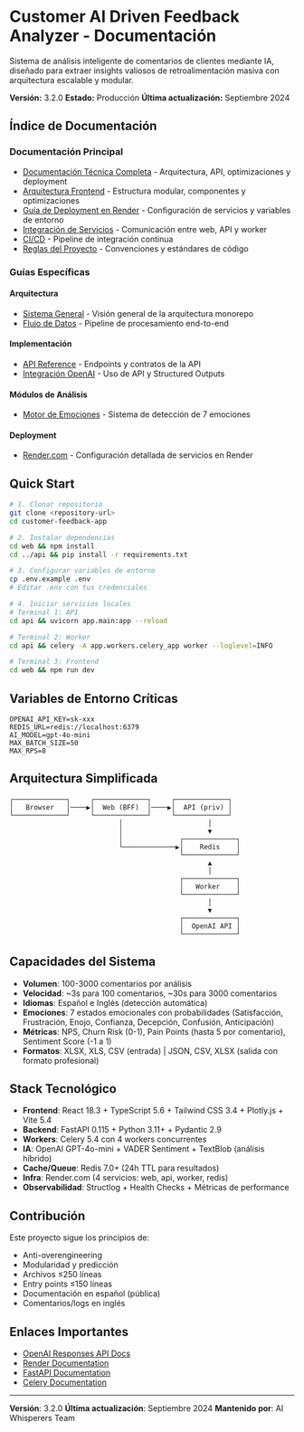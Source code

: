 # Customer AI Driven Feedback Analyzer - Documentación

Sistema de análisis inteligente de comentarios de clientes mediante IA, diseñado para extraer insights valiosos de retroalimentación masiva con arquitectura escalable y modular.

**Versión:** 3.2.0
**Estado:** Producción
**Última actualización:** Septiembre 2024

## Índice de Documentación

### Documentación Principal
- [Documentación Técnica Completa](./TECHNICAL_DOCUMENTATION.md) - Arquitectura, API, optimizaciones y deployment
- [Arquitectura Frontend](./FRONTEND_ARCHITECTURE.md) - Estructura modular, componentes y optimizaciones
- [Guía de Deployment en Render](./RENDER_DEPLOYMENT.md) - Configuración de servicios y variables de entorno
- [Integración de Servicios](./SERVICE_INTEGRATION.md) - Comunicación entre web, API y worker
- [CI/CD](./CICD.md) - Pipeline de integración continua
- [Reglas del Proyecto](./PROJECT_RULES.md) - Convenciones y estándares de código

### Guías Específicas

#### Arquitectura
- [Sistema General](./arquitectura/sistema.md) - Visión general de la arquitectura monorepo
- [Flujo de Datos](./arquitectura/flujo-datos.md) - Pipeline de procesamiento end-to-end

#### Implementación
- [API Reference](./guias/api-reference.md) - Endpoints y contratos de la API
- [Integración OpenAI](./guias/openai-integration.md) - Uso de API y Structured Outputs

#### Módulos de Análisis
- [Motor de Emociones](./modulos/emociones.md) - Sistema de detección de 7 emociones

#### Deployment
- [Render.com](./deployment/render.md) - Configuración detallada de servicios en Render

## Quick Start

```bash
# 1. Clonar repositorio
git clone <repository-url>
cd customer-feedback-app

# 2. Instalar dependencias
cd web && npm install
cd ../api && pip install -r requirements.txt

# 3. Configurar variables de entorno
cp .env.example .env
# Editar .env con tus credenciales

# 4. Iniciar servicios locales
# Terminal 1: API
cd api && uvicorn app.main:app --reload

# Terminal 2: Worker
cd api && celery -A app.workers.celery_app worker --loglevel=INFO

# Terminal 3: Frontend
cd web && npm run dev
```

## Variables de Entorno Críticas

```env
OPENAI_API_KEY=sk-xxx
REDIS_URL=redis://localhost:6379
AI_MODEL=gpt-4o-mini
MAX_BATCH_SIZE=50
MAX_RPS=8
```

## Arquitectura Simplificada

```
┌─────────────┐     ┌─────────────┐     ┌─────────────┐
│   Browser   │────▶│  Web (BFF)  │────▶│  API (priv) │
└─────────────┘     └─────────────┘     └─────────────┘
                           │                     │
                           │                     ▼
                           │              ┌─────────────┐
                           └─────────────▶│    Redis    │
                                          └─────────────┘
                                                 ▲
                                                 │
                                          ┌─────────────┐
                                          │   Worker    │
                                          └─────────────┘
                                                 │
                                                 ▼
                                          ┌─────────────┐
                                          │  OpenAI API │
                                          └─────────────┘
```

## Capacidades del Sistema

- **Volumen**: 100-3000 comentarios por análisis
- **Velocidad**: ~3s para 100 comentarios, ~30s para 3000 comentarios
- **Idiomas**: Español e Inglés (detección automática)
- **Emociones**: 7 estados emocionales con probabilidades (Satisfacción, Frustración, Enojo, Confianza, Decepción, Confusión, Anticipación)
- **Métricas**: NPS, Churn Risk (0-1), Pain Points (hasta 5 por comentario), Sentiment Score (-1 a 1)
- **Formatos**: XLSX, XLS, CSV (entrada) | JSON, CSV, XLSX (salida con formato profesional)

## Stack Tecnológico

- **Frontend**: React 18.3 + TypeScript 5.6 + Tailwind CSS 3.4 + Plotly.js + Vite 5.4
- **Backend**: FastAPI 0.115 + Python 3.11+ + Pydantic 2.9
- **Workers**: Celery 5.4 con 4 workers concurrentes
- **IA**: OpenAI GPT-4o-mini + VADER Sentiment + TextBlob (análisis híbrido)
- **Cache/Queue**: Redis 7.0+ (24h TTL para resultados)
- **Infra**: Render.com (4 servicios: web, api, worker, redis)
- **Observabilidad**: Structlog + Health Checks + Métricas de performance

## Contribución

Este proyecto sigue los principios de:
- Anti-overengineering
- Modularidad y predicción
- Archivos ≤250 líneas
- Entry points ≤150 líneas
- Documentación en español (pública)
- Comentarios/logs en inglés

## Enlaces Importantes

- [OpenAI Responses API Docs](https://platform.openai.com/docs/api-reference/responses)
- [Render Documentation](https://docs.render.com/)
- [FastAPI Documentation](https://fastapi.tiangolo.com/)
- [Celery Documentation](https://docs.celeryproject.org/)

---

**Versión**: 3.2.0
**Última actualización**: Septiembre 2024
**Mantenido por**: AI Whisperers Team